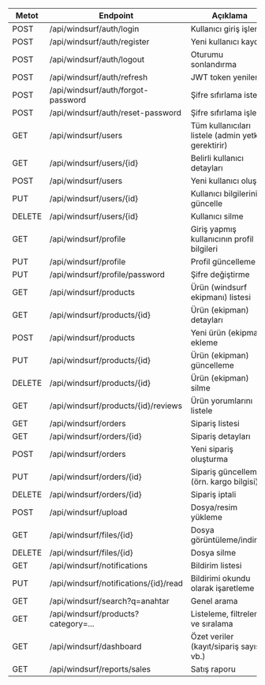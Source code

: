 | Metot | Endpoint                             | Açıklama                                           |
|-------|--------------------------------------|----------------------------------------------------|
| POST  | /api/windsurf/auth/login             | Kullanıcı giriş işlemi                              |
| POST  | /api/windsurf/auth/register          | Yeni kullanıcı kaydı                                |
| POST  | /api/windsurf/auth/logout            | Oturumu sonlandırma                                 |
| POST  | /api/windsurf/auth/refresh           | JWT token yenileme                                  |
| POST  | /api/windsurf/auth/forgot-password   | Şifre sıfırlama isteği                             |
| POST  | /api/windsurf/auth/reset-password    | Şifre sıfırlama işlemi                             |
| GET   | /api/windsurf/users                  | Tüm kullanıcıları listele (admin yetkisi gerektirir)|
| GET   | /api/windsurf/users/{id}             | Belirli kullanıcı detayları                        |
| POST  | /api/windsurf/users                  | Yeni kullanıcı oluştur                              |
| PUT   | /api/windsurf/users/{id}             | Kullanıcı bilgilerini güncelle                      |
| DELETE| /api/windsurf/users/{id}             | Kullanıcı silme                                     |
| GET   | /api/windsurf/profile                | Giriş yapmış kullanıcının profil bilgileri          |
| PUT   | /api/windsurf/profile                | Profil güncelleme                                   |
| PUT   | /api/windsurf/profile/password       | Şifre değiştirme                                    |
| GET   | /api/windsurf/products               | Ürün (windsurf ekipmanı) listesi                    |
| GET   | /api/windsurf/products/{id}          | Ürün (ekipman) detayları                            |
| POST  | /api/windsurf/products               | Yeni ürün (ekipman) ekleme                          |
| PUT   | /api/windsurf/products/{id}          | Ürün (ekipman) güncelleme                           |
| DELETE| /api/windsurf/products/{id}          | Ürün (ekipman) silme                                |
| GET   | /api/windsurf/products/{id}/reviews  | Ürün yorumlarını listele                            |
| GET   | /api/windsurf/orders                 | Sipariş listesi                                     |
| GET   | /api/windsurf/orders/{id}            | Sipariş detayları                                   |
| POST  | /api/windsurf/orders                 | Yeni sipariş oluşturma                              |
| PUT   | /api/windsurf/orders/{id}            | Sipariş güncelleme (örn. kargo bilgisi)             |
| DELETE| /api/windsurf/orders/{id}            | Sipariş iptali                                      |
| POST  | /api/windsurf/upload                 | Dosya/resim yükleme                                 |
| GET   | /api/windsurf/files/{id}             | Dosya görüntüleme/indirme                           |
| DELETE| /api/windsurf/files/{id}             | Dosya silme                                         |
| GET   | /api/windsurf/notifications          | Bildirim listesi                                    |
| PUT   | /api/windsurf/notifications/{id}/read| Bildirimi okundu olarak işaretleme                  |
| GET   | /api/windsurf/search?q=anahtar       | Genel arama                                         |
| GET   | /api/windsurf/products?category=...  | Listeleme, filtreleme ve sıralama                   |
| GET   | /api/windsurf/dashboard              | Özet veriler (kayıt/sipariş sayısı vb.)             |
| GET   | /api/windsurf/reports/sales          | Satış raporu                                        |
